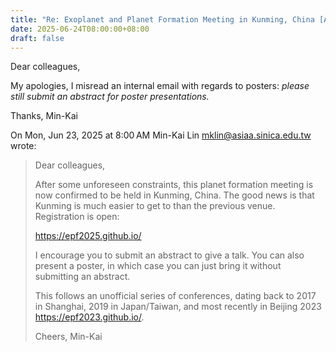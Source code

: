 ```yaml
---
title: "Re: Exoplanet and Planet Formation Meeting in Kunming, China [Aug. 25 - Aug.28, 2025]"
date: 2025-06-24T08:00:00+08:00
draft: false
---
```


Dear colleagues,

My apologies, I misread an internal email with regards to posters: *please
still submit an abstract for poster presentations.*

Thanks,
Min-Kai

On Mon, Jun 23, 2025 at 8:00 AM Min-Kai Lin <mklin@asiaa.sinica.edu.tw>
wrote:

> Dear colleagues,
>
> After some unforeseen constraints, this planet formation meeting is now
> confirmed to be held in Kunming, China. The good news is that Kunming is
> much easier to get to than the previous venue. Registration is open:
>
> https://epf2025.github.io/
>
> I encourage you to submit an abstract to give a talk. You can also present
> a poster, in which case you can just bring it without submitting an
> abstract.
>
> This follows an unofficial series of conferences, dating back to 2017 in
> Shanghai, 2019 in Japan/Taiwan, and most recently in Beijing 2023
> <https://epf2023.github.io/>.
>
> Cheers,
> Min-Kai
>